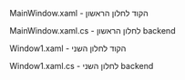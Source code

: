 MainWindow.xaml - הקוד לחלון הראשון

MainWindow.xaml.cs -  לחלון הראשון backend

Window1.xaml - הקוד לחלון השני

Window1.xaml.cs - לחלון השני backend

